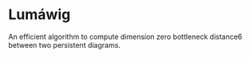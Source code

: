 # Lumáwig
An efficient algorithm to compute dimension zero bottleneck distance6 between two persistent diagrams.
